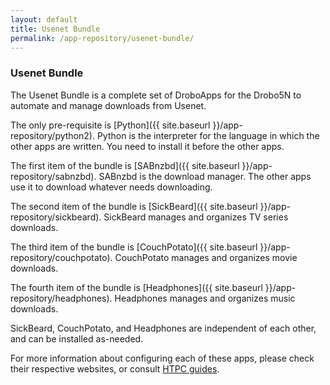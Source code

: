 ```yaml
---
layout: default
title: Usenet Bundle
permalink: /app-repository/usenet-bundle/
---
```


### Usenet Bundle

The Usenet Bundle is a complete set of DroboApps for the Drobo5N to automate and manage downloads from Usenet.

The only pre-requisite is [Python]({{ site.baseurl }}/app-repository/python2). Python is the interpreter for the language in which the other apps are written. You need to install it before the other apps.

The first item of the bundle is [SABnzbd]({{ site.baseurl }}/app-repository/sabnzbd). SABnzbd is the download manager. The other apps use it to download whatever needs downloading.

The second item of the bundle is [SickBeard]({{ site.baseurl }}/app-repository/sickbeard). SickBeard manages and organizes TV series downloads.

The third item of the bundle is [CouchPotato]({{ site.baseurl }}/app-repository/couchpotato). CouchPotato manages and organizes movie downloads.

The fourth item of the bundle is [Headphones]({{ site.baseurl }}/app-repository/headphones). Headphones manages and organizes music downloads.

SickBeard, CouchPotato, and Headphones are independent of each other, and can be installed as-needed.

For more information about configuring each of these apps, please check their respective websites, or consult [HTPC guides](http://www.htpcguides.com/category/usenet/).
